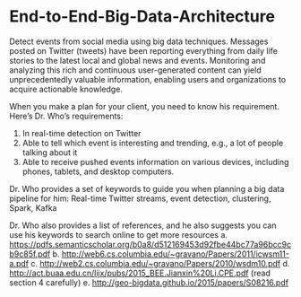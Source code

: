 # End-to-End-Big-Data-Architecture
Detect events from social media using big data techniques.
Messages posted on Twitter (tweets) have been reporting everything from daily life stories to the latest local and global news and events. Monitoring and analyzing this rich and continuous user-generated content can yield unprecedentedly valuable information, enabling users and organizations to acquire actionable knowledge.

When you make a plan for your client, you need to know his requirement. Here’s Dr. Who’s requirements:
1.	In real-time detection on Twitter
2.	Able to tell which event is interesting and trending, e.g., a lot of people talking about it
3.	Able to receive pushed events information on various devices, including phones, tablets, and desktop computers.

Dr. Who provides a set of keywords to guide you when planning a big data pipeline for him:
Real-time Twitter streams, event detection, clustering, Spark, Kafka

Dr. Who also provides a list of references, and he also suggests you can use his keywords to search online to get more resources 
a.	https://pdfs.semanticscholar.org/b0a8/d512169453d92fbe44bc77a96bcc9cb9c85f.pdf
b.	http://web6.cs.columbia.edu/~gravano/Papers/2011/icwsm11-a.pdf
c.	http://web2.cs.columbia.edu/~gravano/Papers/2010/wsdm10.pdf
d.	http://act.buaa.edu.cn/lijx/pubs/2015_BEE.Jianxin%20Li.CPE.pdf (read section 4 carefully)
e.	http://geo-bigdata.github.io/2015/papers/S08216.pdf
